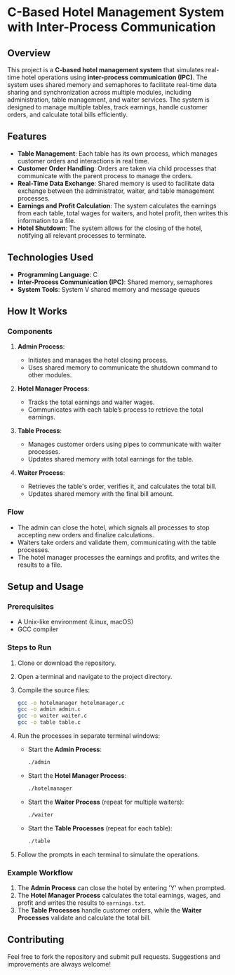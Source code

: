 # C-Based Hotel Management System with Inter-Process Communication

## Overview

This project is a **C-based hotel management system** that simulates real-time hotel operations using **inter-process communication (IPC)**. The system uses shared memory and semaphores to facilitate real-time data sharing and synchronization across multiple modules, including administration, table management, and waiter services. The system is designed to manage multiple tables, track earnings, handle customer orders, and calculate total bills efficiently.

## Features

- **Table Management**: Each table has its own process, which manages customer orders and interactions in real time.
- **Customer Order Handling**: Orders are taken via child processes that communicate with the parent process to manage the orders.
- **Real-Time Data Exchange**: Shared memory is used to facilitate data exchange between the administrator, waiter, and table management processes.
- **Earnings and Profit Calculation**: The system calculates the earnings from each table, total wages for waiters, and hotel profit, then writes this information to a file.
- **Hotel Shutdown**: The system allows for the closing of the hotel, notifying all relevant processes to terminate.

## Technologies Used

- **Programming Language**: C
- **Inter-Process Communication (IPC)**: Shared memory, semaphores
- **System Tools**: System V shared memory and message queues

## How It Works

### Components

1. **Admin Process**:
   - Initiates and manages the hotel closing process.
   - Uses shared memory to communicate the shutdown command to other modules.
   
2. **Hotel Manager Process**:
   - Tracks the total earnings and waiter wages.
   - Communicates with each table’s process to retrieve the total earnings.
   
3. **Table Process**:
   - Manages customer orders using pipes to communicate with waiter processes.
   - Updates shared memory with total earnings for the table.
   
4. **Waiter Process**:
   - Retrieves the table's order, verifies it, and calculates the total bill.
   - Updates shared memory with the final bill amount.

### Flow

- The admin can close the hotel, which signals all processes to stop accepting new orders and finalize calculations.
- Waiters take orders and validate them, communicating with the table processes.
- The hotel manager processes the earnings and profits, and writes the results to a file.

## Setup and Usage

### Prerequisites

- A Unix-like environment (Linux, macOS)
- GCC compiler

### Steps to Run

1. Clone or download the repository.
2. Open a terminal and navigate to the project directory.
3. Compile the source files:
   ```bash
   gcc -o hotelmanager hotelmanager.c
   gcc -o admin admin.c
   gcc -o waiter waiter.c
   gcc -o table table.c
   ```
4. Run the processes in separate terminal windows:
   - Start the **Admin Process**:
     ```bash
     ./admin
     ```
   - Start the **Hotel Manager Process**:
     ```bash
     ./hotelmanager
     ```
   - Start the **Waiter Process** (repeat for multiple waiters):
     ```bash
     ./waiter
     ```
   - Start the **Table Processes** (repeat for each table):
     ```bash
     ./table
     ```

5. Follow the prompts in each terminal to simulate the operations.

### Example Workflow

1. The **Admin Process** can close the hotel by entering 'Y' when prompted.
2. The **Hotel Manager Process** calculates the total earnings, wages, and profit and writes the results to `earnings.txt`.
3. The **Table Processes** handle customer orders, while the **Waiter Processes** validate and calculate the total bill.

## Contributing

Feel free to fork the repository and submit pull requests. Suggestions and improvements are always welcome!


